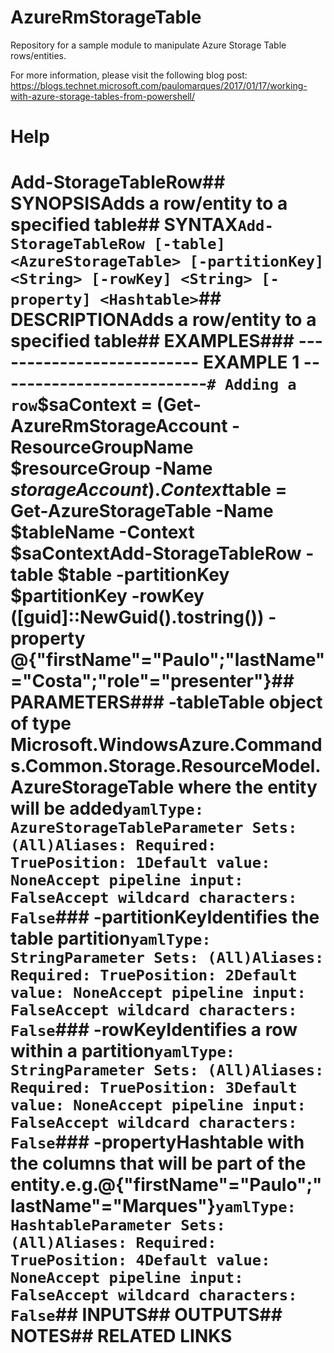 # AzureRmStorageTable
Repository for a sample module to manipulate Azure Storage Table rows/entities.

For more information, please visit the following blog post:
https://blogs.technet.microsoft.com/paulomarques/2017/01/17/working-with-azure-storage-tables-from-powershell/

# Help
# Add-StorageTableRow## SYNOPSISAdds a row/entity to a specified table## SYNTAX```Add-StorageTableRow [-table] <AzureStorageTable> [-partitionKey] <String> [-rowKey] <String> [-property] <Hashtable>```## DESCRIPTIONAdds a row/entity to a specified table## EXAMPLES### -------------------------- EXAMPLE 1 --------------------------```# Adding a row```$saContext = (Get-AzureRmStorageAccount -ResourceGroupName $resourceGroup -Name $storageAccount).Context$table = Get-AzureStorageTable -Name $tableName -Context $saContextAdd-StorageTableRow -table $table -partitionKey $partitionKey -rowKey (\[guid\]::NewGuid().tostring()) -property @{"firstName"="Paulo";"lastName"="Costa";"role"="presenter"}## PARAMETERS### -tableTable object of type Microsoft.WindowsAzure.Commands.Common.Storage.ResourceModel.AzureStorageTable where the entity will be added```yamlType: AzureStorageTableParameter Sets: (All)Aliases: Required: TruePosition: 1Default value: NoneAccept pipeline input: FalseAccept wildcard characters: False```### -partitionKeyIdentifies the table partition```yamlType: StringParameter Sets: (All)Aliases: Required: TruePosition: 2Default value: NoneAccept pipeline input: FalseAccept wildcard characters: False```### -rowKeyIdentifies a row within a partition```yamlType: StringParameter Sets: (All)Aliases: Required: TruePosition: 3Default value: NoneAccept pipeline input: FalseAccept wildcard characters: False```### -propertyHashtable with the columns that will be part of the entity.e.g.@{"firstName"="Paulo";"lastName"="Marques"}```yamlType: HashtableParameter Sets: (All)Aliases: Required: TruePosition: 4Default value: NoneAccept pipeline input: FalseAccept wildcard characters: False```## INPUTS## OUTPUTS## NOTES## RELATED LINKS

